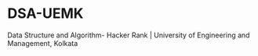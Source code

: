 # DSA-UEMK
Data Structure and Algorithm- Hacker Rank | University of Engineering and Management, Kolkata
